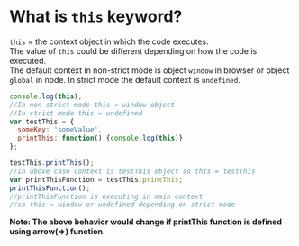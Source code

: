 # What is `this` keyword?

`this` = the context object in which the code executes.  
The value of `this` could be different depending on how the code is executed.  
The default context in non-strict mode is object `window` in browser or object `global` in node. In strict mode the default context is `undefined`.

```js
console.log(this);
//In non-strict mode this = window object
//In strict mode this = undefined
var testThis = {
  someKey: 'someValue',
  printThis: function() {console.log(this)}
};

testThis.printThis();
//In above case context is testThis object so this = testThis
var printThisFunction = testThis.printThis;
printThisFunction();
//printThisFunction is executing in main context 
//so this = window or undefined depending on strict mode
```
**Note: The above behavior would change if printThis function is defined using arrow(=>) function**.